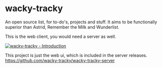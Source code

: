 wacky-tracky
===

An open source list, for to-do's, projects and stuff. It aims to be functionally superior than Astrid, Remember the Milk and Wunderlist. 

This is the web client, you would need a server as well.

[![wacky-tracky - Introduction](http://img.youtube.com/vi/mhwyikphtio/1.jpg)](http://www.youtube.com/watch?v=mhwyikphtio)

This project is just the web ui, which is included in the server releases. https://github.com/wacky-tracky/wacky-tracky-server
